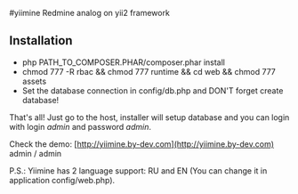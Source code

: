 #yiimine
Redmine analog on yii2 framework

## Installation

* php PATH_TO_COMPOSER.PHAR/composer.phar install
* chmod 777 -R rbac && chmod 777 runtime && cd web && chmod 777 assets
* Set the database connection in config/db.php and DON'T forget create database!

That's all! Just go to the host, installer will setup database and you can login with login *admin* and password *admin*.

Check the demo: [http://yiimine.by-dev.com](http://yiimine.by-dev.com)
admin / admin

P.S.: Yiimine has 2 language support: RU and EN (You can change it in application config/web.php).